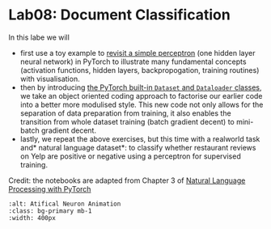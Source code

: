 Lab08: Document Classification
===============================

In this labe we will 

- first use a toy example to [revisit a simple perceptron](perceptron.ipynb) (one hidden layer neural network) in PyTorch to illustrate many fundamental concepts (activation functions, hidden layers, backpropogation, training routines) with visualisation.
- then by introducing [the PyTorch built-in `Dataset` and `Dataloader` classes](data_prep.ipynb), we take an object oriented coding approach to factorise our earlier code into a better more modulised style. This new code not only allows for the separation of data preparation from training, it also enables the transition from whole dataset training (batch gradient decent) to mini-batch gradient decent.
- lastly, we repeat the above exercises, but this time with a realworld task and* natural language dataset*: to classify whether restaurant reviews on Yelp are positive or negative using a perceptron for supervised training.

Credit: the notebooks are adapted from Chapter 3 of [Natural Language Processing with PyTorch](https://github.com/joosthub/PyTorchNLPBook/tree/master/chapters/chapter_3)

```{figure} ../images/nlp_pytorch_book.jpg
:alt: Atifical Neuron Animation
:class: bg-primary mb-1
:width: 400px
```